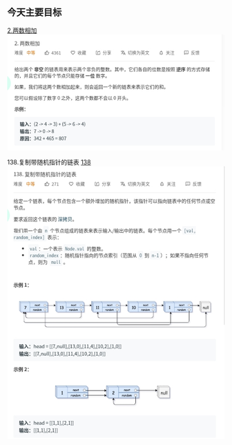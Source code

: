 ## 今天主要目标
[2.两数相加](https://leetcode-cn.com/problems/add-two-numbers/)
![add-two-numbers](./today/images/add-two-numbers.jpg)

138.复制带随机指针的链表 [138](https://leetcode-cn.com/problems/copy-list-with-random-pointer/)
![copy-list-with-random-pointer](./today/images/copy-list-with-random-pointer.jpg)
